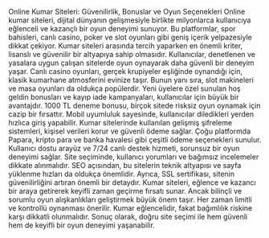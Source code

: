 Online Kumar Siteleri: Güvenilirlik, Bonuslar ve Oyun Seçenekleri
Online kumar siteleri, dijital dünyanın gelişmesiyle birlikte milyonlarca kullanıcıya eğlenceli ve kazançlı bir oyun deneyimi sunuyor.
Bu platformlar, spor bahisleri, canlı casino, poker ve slot oyunları gibi geniş içerik yelpazesiyle dikkat çekiyor.
Kumar siteleri arasında tercih yaparken en önemli kriter, lisanslı ve güvenilir bir altyapıya sahip olmasıdır.
Kullanıcılar, denetlenen ve yasalara uygun çalışan sitelerde oyun oynayarak daha güvenli bir deneyim yaşar.
Canlı casino oyunları, gerçek krupiyeler eşliğinde oynandığı için, klasik kumarhane atmosferini evinize taşır.
Bunun yanı sıra, slot makineleri ve masa oyunları da oldukça popülerdir.
Yeni üyelere özel sunulan hoş geldin bonusları ve kayıp iade kampanyaları, kullanıcılar için büyük bir avantajdır.
1000 TL deneme bonusu, birçok sitede risksiz oyun oynamak için cazip bir fırsattır.
Mobil uyumluluk sayesinde, kullanıcılar diledikleri yerden hızlıca giriş yapabilir.
Kumar sitelerinde kullanılan gelişmiş şifreleme sistemleri, kişisel verileri korur ve güvenli ödeme sağlar.
Çoğu platformda Papara, kripto para ve banka havalesi gibi çeşitli ödeme seçenekleri sunulur.
Kullanıcı dostu arayüz ve 7/24 canlı destek hizmeti, sorunsuz bir oyun deneyimi sağlar.
Site seçiminde, kullanıcı yorumları ve bağımsız incelemeler dikkate alınmalıdır.
SEO açısından, bu sitelerin teknik altyapısı ve sayfa yüklenme hızları da oldukça önemlidir.
Ayrıca, SSL sertifikası, sitenin güvenilirliğini artıran önemli bir detaydır.
Kumar siteleri, eğlence ve kazancı bir araya getirerek keyifli zaman geçirme fırsatı sunar.
Ancak bilinçli ve sorumlu oyun alışkanlıkları geliştirmek büyük önem taşır.
Her zaman limitli ve kontrollü oynanması önerilir.
Kumar eğlencelidir, fakat bağımlılık riskine karşı dikkatli olunmalıdır.
Sonuç olarak, doğru site seçimi ile hem güvenli hem de keyifli bir oyun deneyimi yaşanabilir.

